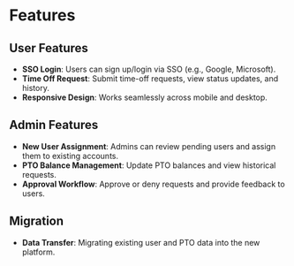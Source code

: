 # Features

## User Features

- **SSO Login**: Users can sign up/login via SSO (e.g., Google, Microsoft).
- **Time Off Request**: Submit time-off requests, view status updates, and history.
- **Responsive Design**: Works seamlessly across mobile and desktop.

## Admin Features

- **New User Assignment**: Admins can review pending users and assign them to existing accounts.
- **PTO Balance Management**: Update PTO balances and view historical requests.
- **Approval Workflow**: Approve or deny requests and provide feedback to users.

## Migration

- **Data Transfer**: Migrating existing user and PTO data into the new platform.
